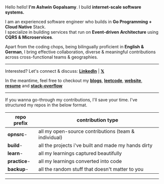 Hello hello! **I'm Ashwin Gopalsamy**. 
I build **internet-scale software systems.**

I am an experienced software engineer who builds in **Go Programming + Cloud Native** Stack. <br>
I specialize in building services that run on **Event-driven Architecture** using **CQRS & Microservices**. <br>

Apart from the coding chops, being bilingually proficient in **English & German**, I bring effective collaboration, diverse & meaningful contributions across cross-functional teams & geographies.

---
Interested? Let's connect & discuss: [**LinkedIn**](https://www.linkedin.com/in/ashwin2125) | [**𝕏**](https://www.x.com/ashwin2125)

In the meantime, feel free to checkout my [**blogs**](https://ashwingopalsamy.hashnode.dev), [**leetcode**](https://leetcode.com/ashwin2125/), [**website**](https://ashwingopalsamy.in), [**resume**](https://rsm.io/ashwingopalsamy) and [**stack-overflow**](https://stackoverflow.com/users/12538720/ashwin2125) 

---

If you wanna go-through my contributions, I'll save your time. I've structured my repos in the below format.

| **repo prefix**  	| **contribution type**                                	|
|------------------	|------------------------------------------------------	|
| **opnsrc**-      	| all my open-source contributions (team & individual) 	|
| **build**-       	| all the projects i've built and made my hands dirty  	|
| **learn**-       	| all my learnings captured beautifully                	|
| **practice**-    	| all my learnings converted into code                 	|
| **backup**-      	| all the random stuff that doesn't matter to you      	|

---
